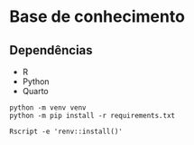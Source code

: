 # Base de conhecimento

## Dependências

- R
- Python
- Quarto

```
python -m venv venv
python -m pip install -r requirements.txt
```

```
Rscript -e 'renv::install()'
```